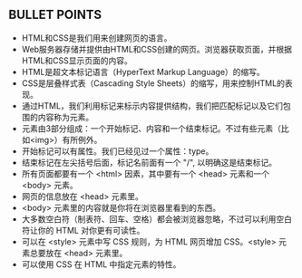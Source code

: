 ## BULLET POINTS

- HTML和CSS是我们用来创建网页的语言。
- Web服务器存储并提供由HTML和CSS创建的网页。浏览器获取页面，并根据HTML和CSS显示页面的内容。
- HTML是超文本标记语言（HyperText Markup Language）的缩写。
- CSS是层叠样式表（Cascading Style Sheets）的缩写，用来控制HTML的表现。
- 通过HTML，我们利用标记来标示内容提供结构，我们把匹配标记以及它们包围的内容称为元素。
- 元素由3部分组成：一个开始标记、内容和一个结束标记。不过有些元素（比如\<img\>）有所例外。
- 开始标记可以有属性。我们已经见过一个属性：type。
- 结束标记在左尖括号后面，标记名前面有一个 "/", 以明确这是结束标记。
- 所有页面都要有一个 \<html> 因素，其中要有一个 \<head> 元素和一个 \<body> 元素。
- 网页的信息放在 \<head> 元素里。
- \<body> 元素里的内容就是你将在浏览器里看到的东西。
- 大多数空白符（制表符、回车、空格）都会被浏览器忽略，不过可以利用空白符让你的 HTML 对你更有可读性。
- 可以在 \<style> 元素中写 CSS 规则，为 HTML 网页增加 CSS。\<style> 元素总要放在 \<head> 元素里。
- 可以使用 CSS 在 HTML 中指定元素的特性。

